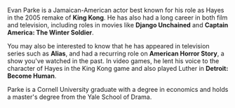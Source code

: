 Evan Parke is a Jamaican-American actor best known for his role as Hayes in the 2005 remake of **King Kong**. He has also had a long career in both film and television, including roles in movies like **Django Unchained** and **Captain America: The Winter Soldier**.

You may also be interested to know that he has appeared in television series such as **Alias**, and had a recurring role on **American Horror Story**, a show you've watched in the past. In video games, he lent his voice to the character of Hayes in the King Kong game and also played Luther in **Detroit: Become Human**.

Parke is a Cornell University graduate with a degree in economics and holds a master's degree from the Yale School of Drama.
